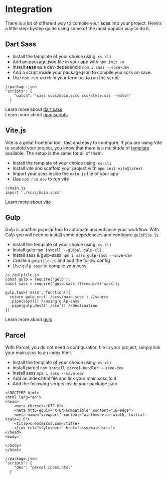 # Integration

There is a lot of different way to compile your **scss** into your project. Here's a little step-bystep guide using some of the most popular way to do it.

## Dart Sass

- Install the template of your choice using: `cs-cli`
- Add an package.json file in your app with `npm init -y`
- Install **sass** as a dev-depedencie `npm i sass --save-dev`
- Add a script inside your package.json to compile you scss on save.
- Use `npm run watch` in your terminal to run the script

```json:no-line-numbers
//package.json
"scripts": {
    "watch": "sass scss/main.scss css/style.css --watch"
  }
```

Learn more about [dart sass](https://sass-lang.com/dart-sass) <br>
Learn more about [npm scripts](https://docs.npmjs.com/cli/v7/using-npm/scripts)

## Vite.js

Vite is a great frontend tool, fast and easy to configure. If you are using Vite to scafold your project, you know that there is a multitude of [template](https://vitejs.dev/guide/#scaffolding-your-first-vite-project) available. The setup is the same for all of them.

- Install the template of your choice using: `cs-cli`
- Install vite and scaffold your project with `npm init vite@latest`
- Import your scss inside the `main.js` file of your app
- Use `npm run dev` to run vite

```js:no-line-numbers
//main.js
import './scss/main.scss'
```

Learn more about [vite](https://vitejs.dev)

## Gulp

Gulp is another popular tool to automate and enhance your workflow. With Gulp you will need to install some depedencies and configure `gulpfile.js`.

- Install the template of your choice using: `cs-cli`
- Install gulp `npm install --global gulp-cli`
- Install sass & gulp-sass `npm i sass gulp-sass --save-dev`
- Create a `gulpfile.js` and add the follow config
- Use `gulp sass` to compile your scss

```js:no-line-numbers
// /gulpfile.js
const gulp = require('gulp');
const sass = require('gulp-sass')((require('sass));

gulp.task('sass', function(){
  return gulp.src('./scss/main.scss') //source
  .pipe(sass()) //using gulp-sass
  .pipe(gulp.dest('./css')) //destination
})
```

Learn more about [gulp](https://gulpjs.com)

## Parcel

With Parcel, you do not need a configuration file in your project, simply link your main.scss to an index.html.

- Install the template of your choice using: `cs-cli`
- Install parcel `npm install parcel-bundler --save-dev`
- Install sass `npm i sass --save-dev`
- Add an index.html file and link your main.scss to it
- Add the following scripts inside your package.json

```html:no-line-numbers
<!DOCTYPE html>
<html lang="en">
<head>
    <meta charset="UTF-8">
    <meta http-equiv="X-UA-Compatible" content="IE=edge">
    <meta name="viewport" content="width=device-width, initial-scale=1.0">
    <title>createscss.com</title>
    <link rel="stylesheet" href="scss/main.scss">
</head>
<body>

</body>
</html>
```

```json:no-line-numbers
//package.json
"scripts": {
    "dev": "parcel index.html"
  }
```
